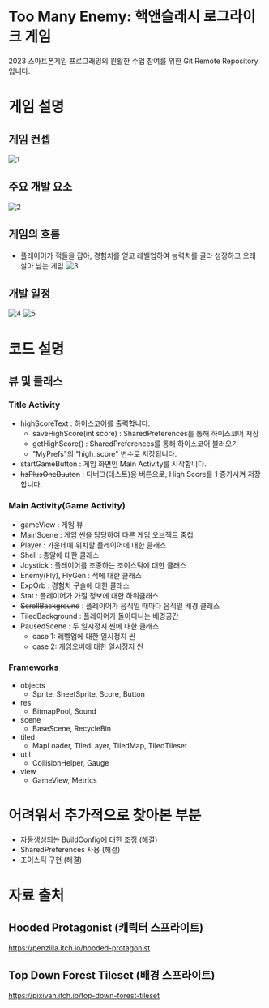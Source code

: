 # Too Many Enemy: 핵앤슬래시 로그라이크 게임

2023 스마트폰게임 프로그래밍의 원활한 수업 참여를 위한 Git Remote Repository입니다.

# 게임 설명

## 게임 컨셉

![1](https://user-images.githubusercontent.com/76027901/229520345-ec551c78-01a9-4ae0-b91f-e4fc17b4b0d1.png)

## 주요 개발 요소

![2](https://user-images.githubusercontent.com/76027901/229520491-fc96c18e-2fa6-40c4-8147-65da440c2d4c.png)

## 게임의 흐름

- 플레이어가 적들을 잡아, 경험치를 얻고 레벨업하여 능력치를 골라 성장하고 오래 살아 남는 게임
  ![3](https://user-images.githubusercontent.com/76027901/229520658-655da7e6-08c2-46c7-9ca9-0458250f47d0.png)

## 개발 일정

![4](https://user-images.githubusercontent.com/76027901/236857310-882a4649-902e-45cd-8783-c59098f09c99.png)
![5](https://user-images.githubusercontent.com/76027901/236860791-b564a2aa-70d5-4d36-86ba-e4d7e22c62e8.png)

# 코드 설명

## 뷰 및 클래스

### Title Activity

- highScoreText : 하이스코어를 출력합니다.
  - saveHighScore(int score) : SharedPreferences를 통해 하이스코어 저장
  - getHighScore() : SharedPreferences를 통해 하이스코어 불러오기
  - "MyPrefs"의 "high_score" 변수로 저장됩니다.
- startGameButton : 게임 화면인 Main Activity를 시작합니다.
- ~~hsPlusOneBuuton~~ : 디버그(테스트)용 버튼으로, High Score를 1 증가시켜 저장합니다.

### Main Activity(Game Activity)

- gameView : 게임 뷰
- MainScene : 게임 씬을 담당하여 다른 게임 오브젝트 중첩
- Player : 가운데에 위치할 플레이어에 대한 클래스
- Shell : 총알에 대한 클래스
- Joystick : 플레이어를 조종하는 조이스틱에 대한 클래스
- Enemy(Fly), FlyGen : 적에 대한 클래스
- ExpOrb : 경험치 구슬에 대한 클래스
- Stat : 플레이어가 가질 정보에 대한 하위클래스
- ~~ScrollBackground~~ : 플레이어가 움직일 때마다 움직일 배경 클래스
- TiledBackground : 플레이어가 돌아다니는 배경공간
- PausedScene : 두 일시정지 씬에 대한 클래스
  - case 1: 레벨업에 대한 일시정지 씬
  - case 2: 게임오버에 대한 일시정지 씬

### Frameworks

- objects
  - Sprite, SheetSprite, Score, Button
- res
  - BitmapPool, Sound
- scene
  - BaseScene, RecycleBin
- tiled
  - MapLoader, TiledLayer, TiledMap, TiledTileset
- util
  - CollisionHelper, Gauge
- view
  - GameView, Metrics

# 어려워서 추가적으로 찾아본 부분

- 자동생성되는 BuildConfig에 대한 조정 (해결)
- SharedPreferences 사용 (해결)
- 조이스틱 구현 (해결)

# 자료 출처

## Hooded Protagonist (캐릭터 스프라이트)

https://penzilla.itch.io/hooded-protagonist

## Top Down Forest Tileset (배경 스프라이트)

https://pixivan.itch.io/top-down-forest-tileset
